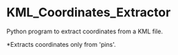 # KML_Coordinates_Extractor
Python program to extract coordinates from a KML file.

*Extracts coordinates only from 'pins'.
